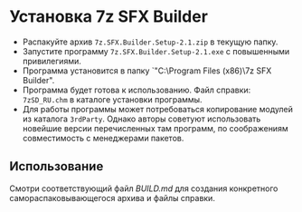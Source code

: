 # Установка 7z SFX Builder

- Распакуйте архив `7z.SFX.Builder.Setup-2.1.zip` в текущую папку.
- Запустите программу `7z.SFX.Builder.Setup-2.1.exe` с повышенными привилегиями.
- Программа установится в папку `"C:\Program Files (x86)\7z SFX Builder".
- Программа будет готова к использованию. Файл справки: `7zSD_RU.chm` в каталоге установки программы.
- Для работы программы может потребоваться копирование модулей из каталога `3rdParty`. Однако авторы советуют использовать новейшие версии перечисленных там программ, по соображениям совместимость с менеджерами пакетов.

## Использование

Смотри соответствующий файл *BUILD.md* для создания конкретного самораспаковывающегося архива и файлы справки.


